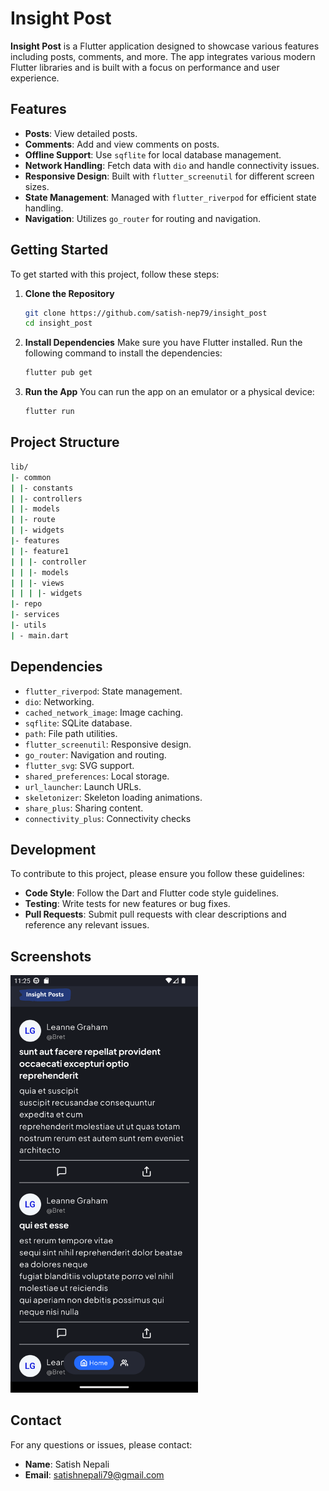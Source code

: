 # Insight Post

**Insight Post** is a Flutter application designed to showcase various features including posts, comments, and more. The app integrates various modern Flutter libraries and is built with a focus on performance and user experience.

## Features 
- **Posts**: View detailed posts.
- **Comments**: Add and view comments on posts.
-  **Offline Support**: Use `sqflite` for local database management.
-  **Network Handling**: Fetch data with `dio` and handle connectivity issues.
-  **Responsive Design**: Built with `flutter_screenutil` for different screen sizes.
- **State Management**: Managed with `flutter_riverpod` for efficient state handling.
- **Navigation**: Utilizes `go_router` for routing and navigation.

## Getting Started
To get started with this project, follow these steps:
1. **Clone the Repository**
	```bash 
	git clone https://github.com/satish-nep79/insight_post
	cd insight_post
	```
2.  **Install Dependencies**
		Make sure you have Flutter installed. Run the following command to install the dependencies:
	```bash 
	flutter pub get
	```
3.  **Run the App**
	You can run the app on an emulator or a physical device:
	```bash 
	flutter run
	```

## Project Structure
```bash
lib/
|- common
| |- constants
| |- controllers
| |- models
| |- route
| |- widgets
|- features
| |- feature1
| | |- controller
| | |- models
| | |- views
| | | |- widgets
|- repo
|- services
|- utils
| - main.dart
```

## Dependencies
- `flutter_riverpod`: State management.
-   `dio`: Networking.
-   `cached_network_image`: Image caching.
-   `sqflite`: SQLite database.
-   `path`: File path utilities.
-   `flutter_screenutil`: Responsive design.
-   `go_router`: Navigation and routing.
-   `flutter_svg`: SVG support.
-   `shared_preferences`: Local storage.
-   `url_launcher`: Launch URLs.
-   `skeletonizer`: Skeleton loading animations.
-   `share_plus`: Sharing content.
-   `connectivity_plus`: Connectivity checks

## Development 
To contribute to this project, please ensure you follow these guidelines:

-   **Code Style**: Follow the Dart and Flutter code style guidelines.
-   **Testing**: Write tests for new features or bug fixes.
-   **Pull Requests**: Submit pull requests with clear descriptions and reference any relevant issues.


## Screenshots

<img src="assets/ss/homescreen.png" alt="Home Screen" width="300"/>


## Contact

For any questions or issues, please contact:

-   **Name**: Satish Nepali
-   **Email**: satishnepali79@gmail.com

